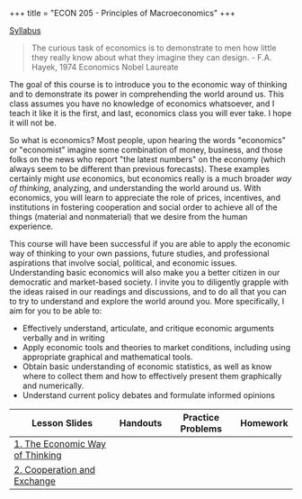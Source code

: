+++
title = "ECON 205 - Principles of Macroeconomics"
+++

[Syllabus](https://www.dropbox.com/s/58bwicaeqy26tci/ECON_205_F2018_Syllabus_Safner.pdf?dl=0)

> The curious task of economics is to demonstrate to men how little they really know about what they imagine they can design. - F.A. Hayek, 1974 Economics Nobel Laureate

The goal of this course is to introduce you to the economic way of thinking and to demonstrate its power in comprehending the world around us. This class assumes you have no knowledge of economics whatsoever, and I teach it like it is the first, and last, economics class you will ever take. I hope it will not be. 

So what is economics? Most people, upon hearing the words "economics" or "economist" imagine some combination of money, business, and those folks on the news who report "the latest numbers" on the economy (which always seem to be different than previous forecasts). These examples certainly might *use* economics, but economics really is a much broader *way of thinking*, analyzing, and understanding the world around us. With economics, you will learn to appreciate the role of prices, incentives, and institutions in fostering cooperation and social order to achieve all of the things (material and nonmaterial) that we desire from the human experience.

This course will have been successful if you are able to apply the economic way of thinking to your own passions, future studies, and professional aspirations that involve social, political, and economic issues. Understanding basic economics will also make you a better citizen in our democratic and market-based society. I invite you to diligently grapple with the ideas raised in our readings and discussions, and to do all that you can to try to understand and explore the world around you. More specifically, I aim for you to be able to: 

- Effectively understand, articulate, and critique economic arguments verbally and in writing 
- Apply economic tools and theories to market conditions, including using appropriate graphical and mathematical tools.
- Obtain basic understanding of economic statistics, as well as know where to collect them and how to effectively present them graphically and numerically. 
- Understand current policy debates and formulate informed opinions	

| Lesson Slides | Handouts | Practice Problems | Homework |
|---|---|----|---|
| [1. The Economic Way of Thinking](https://www.dropbox.com/s/1ypjg1rrg7iougv/Lecture1.pdf?dl=0) | | | |
| [2. Cooperation and Exchange](https://www.dropbox.com/s/c6a3gg9fps9tvx6/Lesson2.pdf?dl=0) | | | |
